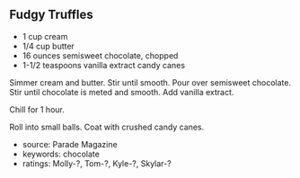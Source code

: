 Fudgy Truffles
--------------

- 1 cup cream
- 1/4 cup butter
- 16 ounces semisweet chocolate, chopped
- 1-1/2 teaspoons vanilla extract
candy canes

Simmer cream and butter.  Stir until smooth.  Pour over semisweet
chocolate.  Stir until chocolate is meted and smooth.  Add vanilla
extract.

Chill for 1 hour.

Roll into small balls.  Coat with crushed candy canes.

- source: Parade Magazine
- keywords: chocolate
- ratings: Molly-?, Tom-?, Kyle-?, Skylar-?
